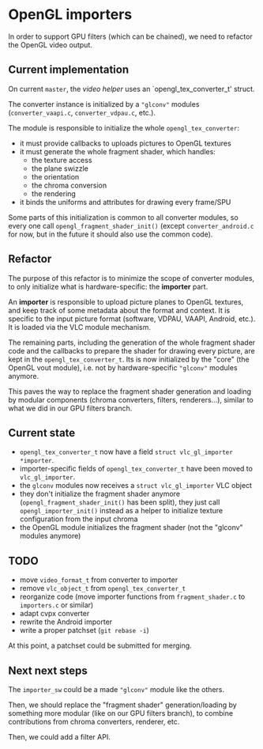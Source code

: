 # OpenGL importers

In order to support GPU filters (which can be chained), we need to refactor the
OpenGL video output.


## Current implementation

On current `master`, the _video helper_ uses an `opengl_tex_converter_t' struct.

The converter instance is initialized by a `"glconv"` modules
(`converter_vaapi.c`, `converter_vdpau.c`, etc.).

The module is responsible to initialize the whole `opengl_tex_converter`:

 - it must provide callbacks to uploads pictures to OpenGL textures
 - it must generate the whole fragment shader, which handles:
   - the texture access
   - the plane swizzle
   - the orientation
   - the chroma conversion
   - the rendering
 - it binds the uniforms and attributes for drawing every frame/SPU

Some parts of this initialization is common to all converter modules, so every
one call `opengl_fragment_shader_init()` (except `converter_android.c` for now,
but in the future it should also use the common code).


## Refactor

The purpose of this refactor is to minimize the scope of converter modules, to
only initialize what is hardware-specific: the **importer** part.

An **importer** is responsible to upload picture planes to OpenGL
textures, and keep track of some metadata about the format and context. It is
specific to the input picture format (software, VDPAU, VAAPI, Android, etc.). It
is loaded via the VLC module mechanism.

The remaining parts, including the generation of the whole fragment shader code
and the callbacks to prepare the shader for drawing every picture, are kept in
the `opengl_tex_converter_t`. Its is now initialized by the "core" (the
OpenGL vout module), i.e. not by hardware-specific `"glconv"` modules anymore.

This paves the way to replace the fragment shader generation and loading by
modular components (chroma converters, filters, renderers…), similar to what we
did in our GPU filters branch.


## Current state

 - `opengl_tex_converter_t` now have a field `struct vlc_gl_importer *importer`.
 - importer-specific fields of `opengl_tex_converter_t` have been moved to
   `vlc_gl_importer`.
 - the `glconv` modules now receives a `struct vlc_gl_importer` VLC object
 - they don't initialize the fragment shader anymore
   (`opengl_fragment_shader_init()` has been split), they just call
   `opengl_importer_init()` instead as a helper to initialize texture
   configuration from the input chroma
 - the OpenGL module initializes the fragment shader (not the "glconv" modules
   anymore)

## TODO

 - move `video_format_t` from converter to importer
 - remove `vlc_object_t` from `opengl_tex_converter_t`
 - reorganize code (move importer functions from `fragment_shader.c` to
   `importers.c` or similar)
 - adapt cvpx converter
 - rewrite the Android importer
 - write a proper patchset (`git rebase -i`)

At this point, a patchset could be submitted for merging.


## Next next steps

The `importer_sw` could be a made `"glconv"` module like the others.

Then, we should replace the "fragment shader" generation/loading by something
more modular (like on our GPU filters branch), to combine contributions from
chroma converters, renderer, etc.

Then, we could add a filter API.
